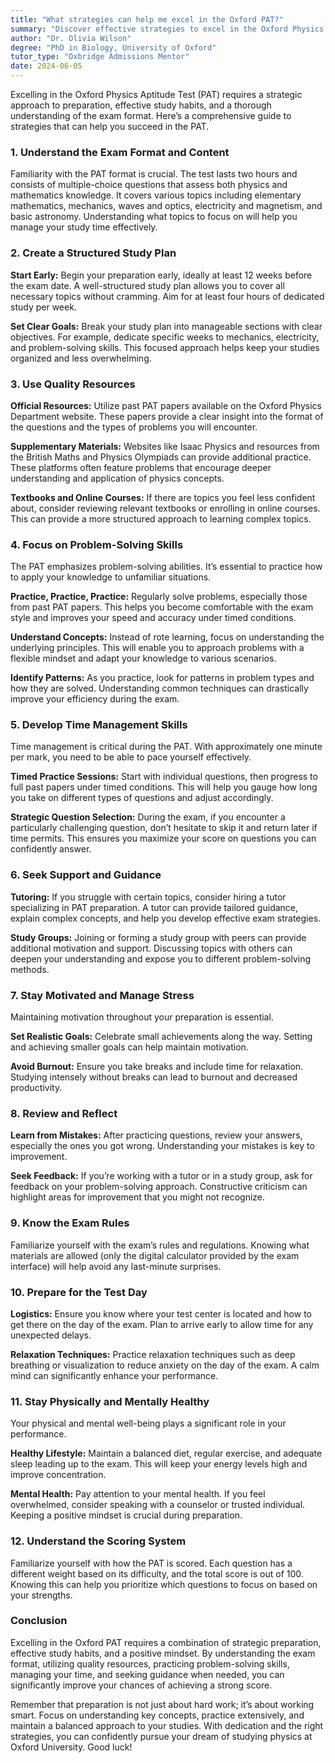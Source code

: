 ```yaml
---
title: "What strategies can help me excel in the Oxford PAT?"
summary: "Discover effective strategies to excel in the Oxford Physics Aptitude Test with tips on preparation, study habits, and understanding the exam format."
author: "Dr. Olivia Wilson"
degree: "PhD in Biology, University of Oxford"
tutor_type: "Oxbridge Admissions Mentor"
date: 2024-06-05
---
```


Excelling in the Oxford Physics Aptitude Test (PAT) requires a strategic approach to preparation, effective study habits, and a thorough understanding of the exam format. Here’s a comprehensive guide to strategies that can help you succeed in the PAT.

### 1. Understand the Exam Format and Content

Familiarity with the PAT format is crucial. The test lasts two hours and consists of multiple-choice questions that assess both physics and mathematics knowledge. It covers various topics including elementary mathematics, mechanics, waves and optics, electricity and magnetism, and basic astronomy. Understanding what topics to focus on will help you manage your study time effectively. 

### 2. Create a Structured Study Plan

**Start Early:** Begin your preparation early, ideally at least 12 weeks before the exam date. A well-structured study plan allows you to cover all necessary topics without cramming. Aim for at least four hours of dedicated study per week.

**Set Clear Goals:** Break your study plan into manageable sections with clear objectives. For example, dedicate specific weeks to mechanics, electricity, and problem-solving skills. This focused approach helps keep your studies organized and less overwhelming.

### 3. Use Quality Resources

**Official Resources:** Utilize past PAT papers available on the Oxford Physics Department website. These papers provide a clear insight into the format of the questions and the types of problems you will encounter.

**Supplementary Materials:** Websites like Isaac Physics and resources from the British Maths and Physics Olympiads can provide additional practice. These platforms often feature problems that encourage deeper understanding and application of physics concepts.

**Textbooks and Online Courses:** If there are topics you feel less confident about, consider reviewing relevant textbooks or enrolling in online courses. This can provide a more structured approach to learning complex topics.

### 4. Focus on Problem-Solving Skills

The PAT emphasizes problem-solving abilities. It’s essential to practice how to apply your knowledge to unfamiliar situations. 

**Practice, Practice, Practice:** Regularly solve problems, especially those from past PAT papers. This helps you become comfortable with the exam style and improves your speed and accuracy under timed conditions.

**Understand Concepts:** Instead of rote learning, focus on understanding the underlying principles. This will enable you to approach problems with a flexible mindset and adapt your knowledge to various scenarios.

**Identify Patterns:** As you practice, look for patterns in problem types and how they are solved. Understanding common techniques can drastically improve your efficiency during the exam.

### 5. Develop Time Management Skills

Time management is critical during the PAT. With approximately one minute per mark, you need to be able to pace yourself effectively.

**Timed Practice Sessions:** Start with individual questions, then progress to full past papers under timed conditions. This will help you gauge how long you take on different types of questions and adjust accordingly.

**Strategic Question Selection:** During the exam, if you encounter a particularly challenging question, don’t hesitate to skip it and return later if time permits. This ensures you maximize your score on questions you can confidently answer.

### 6. Seek Support and Guidance

**Tutoring:** If you struggle with certain topics, consider hiring a tutor specializing in PAT preparation. A tutor can provide tailored guidance, explain complex concepts, and help you develop effective exam strategies.

**Study Groups:** Joining or forming a study group with peers can provide additional motivation and support. Discussing topics with others can deepen your understanding and expose you to different problem-solving methods.

### 7. Stay Motivated and Manage Stress

Maintaining motivation throughout your preparation is essential. 

**Set Realistic Goals:** Celebrate small achievements along the way. Setting and achieving smaller goals can help maintain motivation.

**Avoid Burnout:** Ensure you take breaks and include time for relaxation. Studying intensely without breaks can lead to burnout and decreased productivity.

### 8. Review and Reflect

**Learn from Mistakes:** After practicing questions, review your answers, especially the ones you got wrong. Understanding your mistakes is key to improvement.

**Seek Feedback:** If you’re working with a tutor or in a study group, ask for feedback on your problem-solving approach. Constructive criticism can highlight areas for improvement that you might not recognize.

### 9. Know the Exam Rules

Familiarize yourself with the exam’s rules and regulations. Knowing what materials are allowed (only the digital calculator provided by the exam interface) will help avoid any last-minute surprises.

### 10. Prepare for the Test Day

**Logistics:** Ensure you know where your test center is located and how to get there on the day of the exam. Plan to arrive early to allow time for any unexpected delays.

**Relaxation Techniques:** Practice relaxation techniques such as deep breathing or visualization to reduce anxiety on the day of the exam. A calm mind can significantly enhance your performance.

### 11. Stay Physically and Mentally Healthy

Your physical and mental well-being plays a significant role in your performance. 

**Healthy Lifestyle:** Maintain a balanced diet, regular exercise, and adequate sleep leading up to the exam. This will keep your energy levels high and improve concentration.

**Mental Health:** Pay attention to your mental health. If you feel overwhelmed, consider speaking with a counselor or trusted individual. Keeping a positive mindset is crucial during preparation.

### 12. Understand the Scoring System

Familiarize yourself with how the PAT is scored. Each question has a different weight based on its difficulty, and the total score is out of 100. Knowing this can help you prioritize which questions to focus on based on your strengths.

### Conclusion

Excelling in the Oxford PAT requires a combination of strategic preparation, effective study habits, and a positive mindset. By understanding the exam format, utilizing quality resources, practicing problem-solving skills, managing your time, and seeking guidance when needed, you can significantly improve your chances of achieving a strong score. 

Remember that preparation is not just about hard work; it’s about working smart. Focus on understanding key concepts, practice extensively, and maintain a balanced approach to your studies. With dedication and the right strategies, you can confidently pursue your dream of studying physics at Oxford University. Good luck!
    